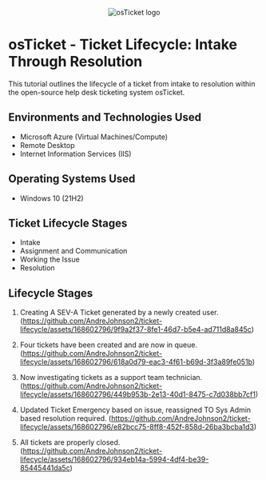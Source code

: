 <p align="center">
<img src="https://i.imgur.com/Clzj7Xs.png" alt="osTicket logo"/>
</p>

<h1>osTicket - Ticket Lifecycle: Intake Through Resolution</h1>
This tutorial outlines the lifecycle of a ticket from intake to resolution within the open-source help desk ticketing system osTicket.<br />


<h2>Environments and Technologies Used</h2>

- Microsoft Azure (Virtual Machines/Compute)
- Remote Desktop
- Internet Information Services (IIS)

<h2>Operating Systems Used </h2>

- Windows 10</b> (21H2)

<h2>Ticket Lifecycle Stages</h2>

- Intake
- Assignment and Communication
- Working the Issue
- Resolution

<h2>Lifecycle Stages</h2>

1. Creating A SEV-A Ticket generated by a newly created user. 
(https://github.com/AndreJohnson2/ticket-lifecycle/assets/168602796/9f9a2f37-8fe1-46d7-b5e4-ad711d8a845c)

2. Four tickets have been created and are now in queue. 
(https://github.com/AndreJohnson2/ticket-lifecycle/assets/168602796/618a0d79-eac3-4f61-b69d-3f3a89fe051b)

3. Now investigating tickets as a support team technician.
(https://github.com/AndreJohnson2/ticket-lifecycle/assets/168602796/449b953b-2e13-40d1-8475-c7d038bb7cf1)

4. Updated Ticket Emergency based on issue, reassigned TO Sys Admin based resolution required.
(https://github.com/AndreJohnson2/ticket-lifecycle/assets/168602796/e82bcc75-8ff8-452f-858d-26ba3bcba1d3)

5. All tickets are properly closed. 
(https://github.com/AndreJohnson2/ticket-lifecycle/assets/168602796/934eb14a-5994-4df4-be39-85445441da5c)




